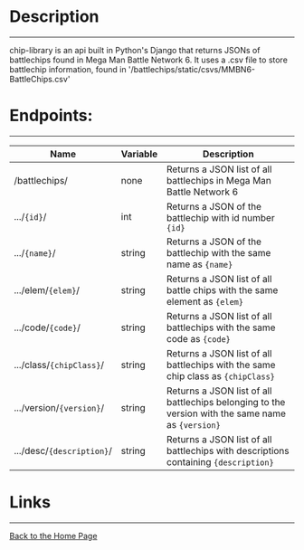 # Description
---
chip-library is an api built in Python's Django that returns JSONs of battlechips found in Mega Man Battle Network 6. It uses a .csv file to store battlechip information, found in '/battlechips/static/csvs/MMBN6-BattleChips.csv'
# Endpoints:
---
|Name|Variable|Description|
|---|---|---|
|/battlechips/|none|Returns a JSON list of all battlechips in Mega Man Battle Network 6|
|.../`{id}`/|int|Returns a JSON of the battlechip with id number `{id}`|
|.../`{name}`/|string|Returns a JSON of the battlechip with the same name as `{name}`|
|.../elem/`{elem}`/|string|Returns a JSON list of all battle chips with the same element as `{elem}`|
|.../code/`{code}`/|string|Returns a JSON list of all battlechips with the same code as `{code}`|
|.../class/`{chipClass}`/|string|Returns a JSON list of all battlechips with the same chip class as `{chipClass}`|
|.../version/`{version}`/|string|Returns a JSON list of all battlechips belonging to the version with the same name as `{version}`|
|.../desc/`{description}`/|string|Returns a JSON list of all battlechips with descriptions containing `{description}`|


# Links
---
[Back to the Home Page](https://archaether.github.io/)
